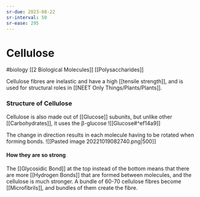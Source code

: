 ```yaml
---
sr-due: 2023-08-22
sr-interval: 50
sr-ease: 295
---
```

# Cellulose
#biology [[2 Biological Molecules]] [[Polysaccharides]]

Cellulose fibres are inelastic and have a high [[tensile strength]], and is used for structural roles in [[NEET Only Things/Plants/Plants]].
### Structure of Cellulose
Cellulose is also made out of [[Glucose]] subunits, but unlike other [[Carbohydrates]], it uses the β-glucose ![[Glucose#^ef14a9]]

The change in direction results in each molecule having to be rotated when forming bonds. ![[Pasted image 20221019082740.png|500]]


#### How they are so strong

The [[Glycosidic Bond]] at the top instead of the bottom means that there are more [[Hydrogen Bonds]] that are formed between molecules, and the cellulose is much stronger.
A bundle of 60-70 cellulose fibres become [[Microfibrils]], and bundles of them create the fibre.